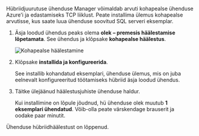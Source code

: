 
Hübriidjuurutuse ühenduse Manager võimaldab arvuti kohapealse ühenduse Azure'i ja edastamiseks TCP liiklust. Peate installima ülemus kohapealse arvutisse, kus saate luua ühenduse soovitud SQL serveri eksemplar.

1. Äsja loodud ühendus peaks olema **olek** **– premesis häälestamise lõpetamata**. See ühendus ja klõpsake **kohapealse häälestus**.

    ![Kohapealse häälestamine](./media/hybrid-connections-install-connection-manager/5-1.png)

2. Klõpsake **installida ja konfigureerida**.

    See installib kohandatud eksemplari, ühenduse ülemus, mis on juba eelnevalt konfigureeritud töötamiseks hübriid äsja loodud ühendus.

3. Täitke ülejäänud häälestusjuhiste ühenduse haldur.

    Kui installimine on lõpule jõudnud, hü ühenduse olek muutub **1 eksemplari ühendatud**. Võib-olla peate värskendage brauserit ja oodake paar minutit. 

Ühenduse hübriidhäälestust on lõppenud.